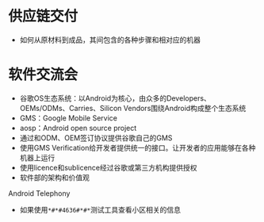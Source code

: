 # 供应链交付

- 如何从原材料到成品，其间包含的各种步骤和相对应的机器

# 软件交流会

- 谷歌OS生态系统：以Android为核心，由众多的Developers、OEMs/ODMs、Carries、Silicon Vendors围绕Android构成整个生态系统
- GMS：Google Mobile Service
- aosp：Android open source project
- 通过和ODM、OEM签订协议提供谷歌自己的GMS
- 使用GMS Verification给开发者提供统一的接口。让开发者的应用能够在各种机器上运行
- 使用licence和sublicence经过谷歌或第三方机构提供授权
- 软件部的架构和价值观

Android Telephony

- 如果使用`*#*#4636#*#*`测试工具查看小区相关的信息